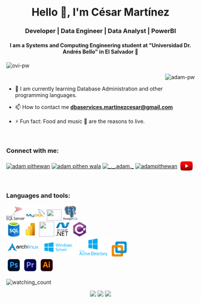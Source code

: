<h1 align="center">Hello 👋, I'm César Martínez</h1>
<h3 align="center">Developer | Data Engineer | Data Analyst | PowerBI</h3>
<h4 align="center">I am a Systems and Computing Engineering student at "Universidad Dr. Andrés Bello" in El Salvador 🌟</h4>


<img align="center" src="https://github.com/CesarM4rtinez/CesarM4rtinez/assets/119742694/762b657f-42df-47a3-a029-58376081ec41" alt="ovi-pw" />

<br>

<p><img align="right" src="https://github.com/Adam-pw/Adam-pw/blob/main/animation_500_kxa883sd.gif" alt="adam-pw" /></p>

<br>

- 🌱 I am currently learning Database Administration and other programming languages.

- 📫 How to contact me **dbaservices.martinezcesar@gmail.com**

- ⚡ Fun fact: Food and music 🎵 are the reasons to live.


<br>

<h3 align="left">Connect with me:</h3>
<p align="left">
  <!-- LinkedIn -->
  <a href="https://www.linkedin.com/in/césar-martínez-b8a53326a/" target="blank"><img align="center"
      src="https://raw.githubusercontent.com/rahuldkjain/github-profile-readme-generator/master/src/images/icons/Social/linked-in-alt.svg"
      alt="adam pithewan" height="30" width="40" /></a>
  <!-- Facebook -->
  <a href="https://fb.com/César Martínez Owner" target="blank"><img align="center"
      src="https://raw.githubusercontent.com/rahuldkjain/github-profile-readme-generator/master/src/images/icons/Social/facebook.svg"
      alt="adam pithen wala" height="30" width="40" /></a>
  <!-- Instagram -->
  <a href="https://instagram.com/maynaztrvp" target="blank"><img align="center"
      src="https://raw.githubusercontent.com/rahuldkjain/github-profile-readme-generator/master/src/images/icons/Social/instagram.svg"
      alt="_._.adam._" height="30" width="40" /></a>
  <!-- Twiter -->
  <a href="https://twitter.com/@OwnerOvi" target="blank"><img align="center"
      src="https://raw.githubusercontent.com/rahuldkjain/github-profile-readme-generator/master/src/images/icons/Social/twitter.svg"
      alt="adampithewan" height="30" width="40" /></a>
  <!-- Youtube -->
  <a href="https://youtube.com/@CesarMartinezDBAServices?si=tK6Y8D253r6BCliA" target="blank"> <img align="center"
     src="https://github.com/CesarM4rtinez/CesarM4rtinez/blob/main/yt%20icon.png?raw=true"
     alt="cesarm4rtinez" height="30" width="40" /></a>  
</p>

<br>

<h3 align="left">Languages and tools:</h3>

<p align="left"> 
<!-- SQL Server -->
  <a href="https://www.microsoft.com/es-es/sql-server/sql-server-downloads" target="blank" rel="noreferrer">
  <img 
     src="https://github.com/CesarM4rtinez/CesarM4rtinez/blob/main/SQL%20Server.png?raw=true"
     width="50" height="40"/></a> 
  <!-- MySQL -->
    <a href="https://mysql.com" target="blank" rel="noreferrer">
   <img
      src="https://raw.githubusercontent.com/devicons/devicon/master/icons/mysql/mysql-original-wordmark.svg"
      width="50" height="40"/></a> 
  <!-- Oracle -->
<a href="https://oracle.com/" target="blank" rel="noreferrer"> 
      <img src="https://fbk.it/images/Oracle.png" 
      width="40" height="30"/></a> 
<!-- PostgreSQL -->
     <a href="https://postgresql.com" target="blank" rel="noreferrer">
   <img
      src="https://github.com/CesarM4rtinez/CesarM4rtinez/blob/main/PostgreSQL.png?raw=true"
      width="40" height="40"/></a> 
  
<br>
<!-- Azure SQL -->
     <a href="https://azure.microsoft.com/es-es/products/azure-sql/database/" target="blank" rel="noreferrer">
   <img 
      src="https://github.com/CesarM4rtinez/CesarM4rtinez/blob/main/SQL Server Icon - Azure.png?raw=true"
      width="40" height="40"/></a>
<!-- PowerBI -->
     <a href="https://powerbi.microsoft.com/es-es/" target="blank" rel="noreferrer">
   <img
      src="https://github.com/CesarM4rtinez/CesarM4rtinez/blob/main/PowerBI.png?raw=true"
      width="40" height="40"/></a>
<!-- Cloud Computing -->
<a href="https://cloud.google.com/" target="blank" rel="noreferrer">
<img  
     src="https://th.bing.com/th/id/R.07ca2f32240ddfc91b7aefb8c8ad3e54?rik=hcfKbUIaseHoAw&pid=ImgRaw&r=0"
     width="40" height="40"/></a>
<!-- .NET -->
     <a href="https://dotnet.microsoft.com/es-es/" target="blank" rel="noreferrer">
   <img
      src="https://github.com/CesarM4rtinez/CesarM4rtinez/blob/main/NET.png?raw=true"
      width="40" height="40"/></a>
<!-- C# -->
  <a href="https://dotnet.microsoft.com/es-es/languages/csharp" target="blank" rel="noreferrer"> 
  <img
      src="https://raw.githubusercontent.com/devicons/devicon/master/icons/csharp/csharp-original.svg" 
      width="40" height="40"/></a>  
<!-- Java 
  <a href="https://java.com" target="blank" rel="noreferrer">
  <img
      src="https://raw.githubusercontent.com/devicons/devicon/master/icons/java/java-original.svg" 
      width="40" height="40"/></a> 
-->

<!-- React 
  <a href="https://reactjs.org/" target="blank" rel="noreferrer">
      <img
      src="https://raw.githubusercontent.com/devicons/devicon/master/icons/react/react-original-wordmark.svg"
      width="40" height="40"/></a>
  -->


<!-- Python 
   <a href="https://www.python.org"  target="blank" rel="noreferrer"> 
    <img
      src="https://raw.githubusercontent.com/devicons/devicon/master/icons/python/python-original.svg" 
      width="40" height="40"/></a> 
      -->
  
 <!-- HTML 
     <a href="https://html.com/" target="blank" rel="noreferrer">
   <img
      src="https://github.com/CesarM4rtinez/CesarM4rtinez/blob/main/HTML.png?raw=true"
      width="40" height="40"/></a> 
      -->
   <!-- CSS 
     <a href="https://lenguajecss.com/css/introduccion/que-es-css/" target="blank" rel="noreferrer">
   <img
      src="https://github.com/CesarM4rtinez/CesarM4rtinez/blob/main/CSS.png?raw=true"
      width="40" height="40"/></a>
      -->
      
<br>
<!-- Arch Linux -->
     <a href="https://archlinux.org/" target="blank" rel="noreferrer">
   <img 
      src="https://github.com/CesarM4rtinez/CesarM4rtinez/blob/main/Arch Linux.png?raw=true"
      width="90" height="50"/></a>
<!-- Windows Server -->
     <a href="https://www.microsoft.com/es-es/windows-server" target="blank" rel="noreferrer">
   <img 
      src="https://github.com/CesarM4rtinez/CesarM4rtinez/blob/main/Windows Server.png?raw=true"
      width="90" height="50"/></a>
<!-- Azure Active Directory -->
     <a href="https://azure.microsoft.com/es-es/products/active-directory/" target="blank" rel="noreferrer">
   <img 
      src="https://github.com/CesarM4rtinez/CesarM4rtinez/blob/main/Active Directory.png?raw=true"
      width="90" height="50"/></a>
<!-- VMware -->
     <a href="https://www.vmware.com/" target="blank" rel="noreferrer">
<img 
      src="https://github.com/CesarM4rtinez/CesarM4rtinez/blob/main/VMware.png?raw=true"
      width="40" height="40"/></a>

      
<br>
<!-- Photoshop -->
     <a href="https://www.adobe.com/products/photoshop.html?promoid=RBS7NL7F&mv=other" target="blank" rel="noreferrer">
   <img 
      src="https://github.com/CesarM4rtinez/CesarM4rtinez/blob/main/Photoshop.png?raw=true"
      width="40" height="40"/></a>
<!-- Premiere -->
     <a href="https://www.adobe.com/products/premiere.html?promoid=RBS7NL7F&mv=other" target="blank" rel="noreferrer">
   <img 
      src="https://github.com/CesarM4rtinez/CesarM4rtinez/blob/main/Premiere.png?raw=true"
      width="40" height="40"/></a>
<!-- Illustrator -->
     <a href="https://www.adobe.com/products/illustrator.html?promoid=RBS7NL7F&mv=other" target="blank" rel="noreferrer">
   <img 
      src="https://github.com/CesarM4rtinez/CesarM4rtinez/blob/main/Illustrator.png?raw=true"
      width="40" height="40"/></a>
<!-- [César Martínez](https://github.com/CesarM4rtinez) -->

<p align="left"> 
<img src="https://komarev.com/ghpvc/?username=OvinduWijethunge&color=brightgreen" alt="watching_count" />
 </p>
<p align="center">
<img src="https://img.shields.io/badge/Age-20-blue" />
  <img src="https://img.shields.io/badge/Focus-Data Engineering-brightgreen" />
  <img src="https://img.shields.io/badge/Languages-English%20%26%20Spanish-brightgreen" />
</p>
